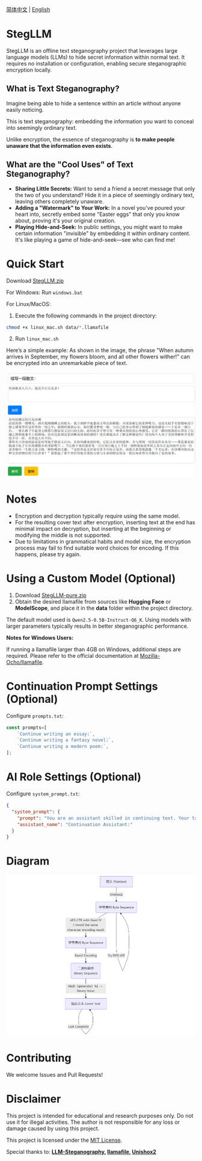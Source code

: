[简体中文](README.md) | [English](README_en.md)
# StegLLM

StegLLM is an offline text steganography project that leverages large language models (LLMs) to hide secret information within normal text. It requires no installation or configuration, enabling secure steganographic encryption locally.

## What is Text Steganography?

Imagine being able to hide a sentence within an article without anyone easily noticing.

This is text steganography: embedding the information you want to conceal into seemingly ordinary text.

Unlike encryption, the essence of steganography is **to make people unaware that the information even exists**.

## What are the "Cool Uses" of Text Steganography?

*   **Sharing Little Secrets:** Want to send a friend a secret message that only the two of you understand? Hide it in a piece of seemingly ordinary text, leaving others completely unaware.
*   **Adding a "Watermark" to Your Work:** In a novel you've poured your heart into, secretly embed some "Easter eggs" that only you know about, proving it's your original creation.
*   **Playing Hide-and-Seek:** In public settings, you might want to make certain information "invisible" by embedding it within ordinary content. It's like playing a game of hide-and-seek—see who can find me!

# Quick Start

Download [StegLLM.zip](https://github.com/Rin313/StegLLM/releases)

For Windows: Run `windows.bat`

For Linux/MacOS:
1. Execute the following commands in the project directory:
```bash
chmod +x linux_mac.sh data/*.llamafile
```
2. Run `linux_mac.sh`

Here’s a simple example: As shown in the image, the phrase "When autumn arrives in September, my flowers bloom, and all other flowers wither!" can be encrypted into an unremarkable piece of text.

![StegLLM](img.png "Interface Demo")

# Notes
*   Encryption and decryption typically require using the same model.
*   For the resulting cover text after encryption, inserting text at the end has minimal impact on decryption, but inserting at the beginning or modifying the middle is not supported.
*   Due to limitations in grammatical habits and model size, the encryption process may fail to find suitable word choices for encoding. If this happens, please try again.

# Using a Custom Model (Optional)

1. Download [StegLLM-pure.zip](https://github.com/Rin313/StegLLM/releases)
2. Obtain the desired llamafile from sources like **Hugging Face** or **ModelScope**, and place it in the **data** folder within the project directory.

The default model used is `Qwen2.5-0.5B-Instruct-Q6_K`. Using models with larger parameters typically results in better steganographic performance.

**Notes for Windows Users:**

If running a llamafile larger than 4GB on Windows, additional steps are required. Please refer to the official documentation at [Mozilla-Ocho/llamafile](https://github.com/Mozilla-Ocho/llamafile).

# Continuation Prompt Settings (Optional)

Configure `prompts.txt`:

```javascript
const prompts=[
    `Continue writing an essay:`,
    `Continue writing a fantasy novel:`,
    `Continue writing a modern poem:`,
];
```

# AI Role Settings (Optional)

Configure `system_prompt.txt`:

```json
{
  "system_prompt": {
    "prompt": "You are an assistant skilled in continuing text. Your task is to extend the provided text naturally and creatively, without offering questions, hints, task requirements, additional explanations, comments, or interpretive text. Your continuation should always align with natural language expression and allow blank user input.",
    "assistant_name": "Continuation Assistant:"
  }
}
```

# Diagram

![StegLLM](mermaid-diagram.png "StegLLM Diagram")

# Contributing

We welcome Issues and Pull Requests!

# Disclaimer

This project is intended for educational and research purposes only. Do not use it for illegal activities. The author is not responsible for any loss or damage caused by using this project.

This project is licensed under the [MIT License](LICENSE).

Special thanks to: **[LLM-Steganography](https://github.com/HighDoping/LLM-Steganography/), [llamafile](https://github.com/Mozilla-Ocho/llamafile), [Unishox2](https://github.com/siara-cc/Unishox2)**